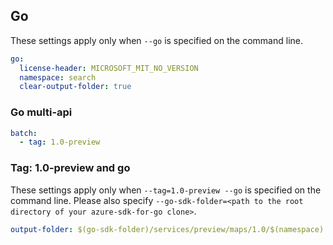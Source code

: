 ## Go

These settings apply only when `--go` is specified on the command line.

``` yaml $(go)
go:
  license-header: MICROSOFT_MIT_NO_VERSION
  namespace: search
  clear-output-folder: true
```

### Go multi-api

``` yaml $(go) && $(multiapi)
batch:
  - tag: 1.0-preview
```

### Tag: 1.0-preview and go

These settings apply only when `--tag=1.0-preview --go` is specified on the command line.
Please also specify `--go-sdk-folder=<path to the root directory of your azure-sdk-for-go clone>`.

``` yaml $(tag) == '1.0-preview' && $(go)
output-folder: $(go-sdk-folder)/services/preview/maps/1.0/$(namespace)
```
